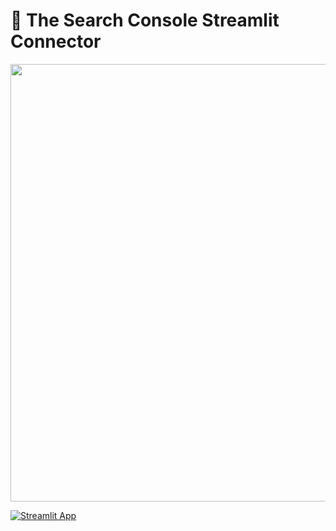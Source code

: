 
# 🔌 The Search Console Streamlit Connector

<img src ="https://user-images.githubusercontent.com/27242399/181491466-025cce04-893f-4d57-9d12-cfa367f8c913.png" width="700px"></img>


[![Streamlit App](https://static.streamlit.io/badges/streamlit_badge_black_white.svg)](https://search-console-connector.streamlitapp.com/)

  
